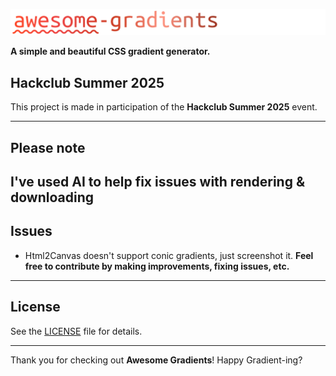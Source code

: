 ![Logo](https://github.com/tmrxdev/awesome-gradients/blob/main/awesome-gradients.png)

**A simple and beautiful CSS gradient generator.**


## Hackclub Summer 2025
This project is made in participation of the **Hackclub Summer 2025** event.

---

## Please note
I've used AI to help fix issues with rendering & downloading
---

## Issues
- Html2Canvas doesn't support conic gradients, just screenshot it.
**Feel free to contribute by making improvements, fixing issues, etc.**

---

## License
See the [LICENSE](LICENSE) file for details.

---

Thank you for checking out **Awesome Gradients**! Happy Gradient-ing?
